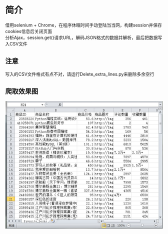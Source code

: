 简介
===
借用selenium + Chrome，在程序休眠时间手动登陆当当网，构建session并保存cookies信息后关闭页面<br/>
分析Ajax，session.get()请求URL，解码JSON格式的数据并解析，最后把数据写入CSV文件

注意
---
写入的CSV文件格式有点不对，请运行Delete_extra_lines.py来删除多余空行

爬取效果图
---
![](https://github.com/Hsck/DD_favorite_goods/raw/master/img/1.jpg)
